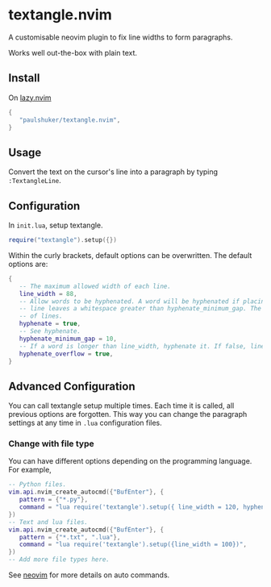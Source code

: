 # textangle.nvim

A customisable neovim plugin to fix line widths to form paragraphs.

Works well out-the-box with plain text.

<!-- It can be [configured](#configuration) to work with single-line code comments. -->

## Install

On [lazy.nvim](https://github.com/folke/lazy.nvim)

```lua
{
   "paulshuker/textangle.nvim",
}
```

## Usage

Convert the text on the cursor's line into a paragraph by typing `:TextangleLine`.

## Configuration

In `init.lua`, setup textangle.

```lua
require("textangle").setup({})
```

Within the curly brackets, default options can be overwritten. The default options are:

```lua
{
   -- The maximum allowed width of each line.
   line_width = 88,
   -- Allow words to be hyphenated. A word will be hyphenated if placing the entire word on the next
   -- line leaves a whitespace greater than hyphenate_minimum_gap. The hyphen is placed at the end
   -- of lines.
   hyphenate = true,
   -- See hyphenate.
   hyphenate_minimum_gap = 10,
   -- If a word is longer than line_width, hyphenate it. If false, lines could overflow line_width.
   hyphenate_overflow = true,
}
```

## Advanced Configuration

You can call textangle setup multiple times. Each time it is called, all previous options are
forgotten. This way you can change the paragraph settings at any time in `.lua` configuration files.

### Change with file type

You can have different options depending on the programming language. For example,

```lua
-- Python files.
vim.api.nvim_create_autocmd({"BufEnter"}, {
   pattern = {"*.py"},
   command = "lua require('textangle').setup({ line_width = 120, hyphenate = false })",
})
-- Text and lua files.
vim.api.nvim_create_autocmd({"BufEnter"}, {
   pattern = {"*.txt", ".lua"},
   command = "lua require('textangle').setup({line_width = 100})",
})
-- Add more file types here.
```

See [neovim](https://neovim.io/doc/user/autocmd.html) for more details on auto commands.

